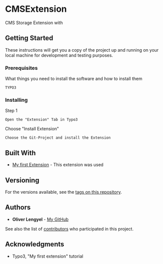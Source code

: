 # CMSExtension

CMS Storage Extension with 

## Getting Started

These instructions will get you a copy of the project up and running on your local machine for development and testing purposes.

### Prerequisites

What things you need to install the software and how to install them

```
TYPO3
```

### Installing

Step 1

```
Open the "Extension" Tab in Typo3
```

Choose "Install Extension"

```
Choose the Git-Project and install the Extension
```

## Built With

* [My first Extension](https://github.com/TYPO3-Documentation-Examples/store_inventory) - This extension was used

## Versioning

For the versions available, see the [tags on this repository](https://github.com/OliverLengyel/CMSExtension/tags). 

## Authors

* **Oliver Lengyel** - [My GitHub](https://github.com/OliverLengyel/)

See also the list of [contributors](https://github.com/your/project/contributors) who participated in this project.

## Acknowledgments

* Typo3, "My first extension" tutorial

